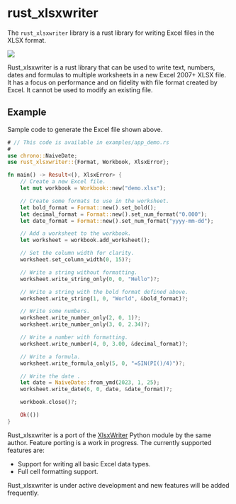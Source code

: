 # rust_xlsxwriter

The `rust_xlsxwriter` library is a rust library for writing Excel files in
the XLSX format.

<img
src="https://github.com/jmcnamara/rust_xlsxwriter/raw/main/examples/images/demo.png">

Rust_xlsxwriter is a rust library that can be used to write text, numbers,
dates and formulas to multiple worksheets in a new Excel 2007+ XLSX file. It
has a focus on performance and on fidelity with file format created by
Excel. It cannot be used to modify an existing file.

## Example

Sample code to generate the Excel file shown above.

```rust
# // This code is available in examples/app_demo.rs
#
use chrono::NaiveDate;
use rust_xlsxwriter::{Format, Workbook, XlsxError};

fn main() -> Result<(), XlsxError> {
    // Create a new Excel file.
    let mut workbook = Workbook::new("demo.xlsx");

    // Create some formats to use in the worksheet.
    let bold_format = Format::new().set_bold();
    let decimal_format = Format::new().set_num_format("0.000");
    let date_format = Format::new().set_num_format("yyyy-mm-dd");

    // Add a worksheet to the workbook.
    let worksheet = workbook.add_worksheet();

    // Set the column width for clarity.
    worksheet.set_column_width(0, 15)?;

    // Write a string without formatting.
    worksheet.write_string_only(0, 0, "Hello")?;

    // Write a string with the bold format defined above.
    worksheet.write_string(1, 0, "World", &bold_format)?;

    // Write some numbers.
    worksheet.write_number_only(2, 0, 1)?;
    worksheet.write_number_only(3, 0, 2.34)?;

    // Write a number with formatting.
    worksheet.write_number(4, 0, 3.00, &decimal_format)?;

    // Write a formula.
    worksheet.write_formula_only(5, 0, "=SIN(PI()/4)")?;

    // Write the date .
    let date = NaiveDate::from_ymd(2023, 1, 25);
    worksheet.write_date(6, 0, date, &date_format)?;

    workbook.close()?;

    Ok(())
}
```

Rust_xlsxwriter is a port of the [XlsxWriter] Python module by the same
author. Feature porting is a work in progress. The currently supported
features are:

- Support for writing all basic Excel data types.
- Full cell formatting support.

Rust_xlsxwriter is under active development and new features will be added
frequently.

[XlsxWriter]: https://xlsxwriter.readthedocs.io/index.html
[rust_xlsxwriter GitHub]: https://github.com/jmcnamara/rust_xlsxwriter

